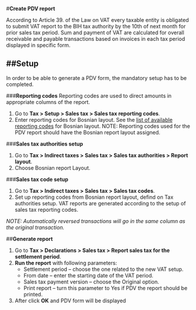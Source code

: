 #**Create PDV report**

According to Article 39. of the Law on VAT every taxable entity is obligated to submit VAT report to the BIH tax authority by the 10th of next month for prior sales tax period. Sum and payment of VAT are calculated for overall receivable and payable transactions based on invoices in each tax period displayed in specific form.

##**Setup**
---
In order to be able to generate a PDV form, the mandatory setup has to be completed.

###**Reporting codes**
Reporting codes are used to direct amounts in appropriate columns of the report.
1. Go to **Tax > Setup > Sales tax > Sales tax reporting codes**.
2. Enter reporting codes for Bosnian layout. See the [list of available reporting codes](/Help/Core-Localization/VAT-reporting-for-BIH/KIF-and-KUF-report) for Bosnian layout.
NOTE: Reporting codes used for the PDV report should have the Bosnian report layout assigned.

###**Sales tax authorities setup**
1. Go to **Tax > Indirect taxes > Sales tax > Sales tax authorities > Report layout**. 
2. Choose Bosnian report Layout.

###**Sales tax code setup**
1. Go to **Tax > Indirect taxes > Sales tax > Sales tax codes**.
2. Set up reporting codes from Bosnian report layout, defind on Tax authorities setup. VAT reports are generated according to the setup of sales tax reporting codes.

_NOTE: Automatically reversed transactions will go in the same column as the original transaction._

##**Generate report**
1.	Go to **Tax > Declarations > Sales tax > Report sales tax for the settlement period**.
2.	**Run the report** with following parameters:
    - Settlement period – choose the one related to the new VAT setup.
    - From date – enter the starting date of the VAT period.
    - Sales tax payment version – choose the Original option.
    - Print report – turn this parameter to Yes if PDV the report should be printed.
3.	After click **OK** and PDV form will be displayed
